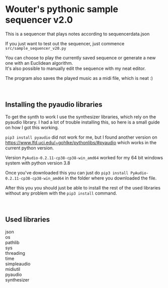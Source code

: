 # **Wouter's pythonic sample sequencer v2.0**

This is a sequencer that plays notes according to sequencerdata.json<br>


If you just want to test out the sequencer, just commence `src/sample_sequencer_v20.py`

You can choose to play the currently saved sequence or generate a new one with an Euclidean algorithm.<br>
It's also possible to manually edit the sequence with my neat editor.

The program also saves the played music as a midi file, which is neat :)
<br><br><br>

## **Installing the pyaudio libraries**

To get the synth to work I use the synthesizer libraries, which rely on the pyaudio library. I had a lot of trouble installing this, so here is a small guide on how I got this working.

`pip3 install pyaudio` did not work for me, but I found another version on https://www.lfd.uci.edu/~gohlke/pythonlibs/#pyaudio which works in the current python version.

Version `PyAudio-0.2.11-cp38-cp38-win_amd64` worked for my 64 bit windows system with python version 3.8

Once you've downloaded this you can just do `pip3 install PyAudio-0.2.11-cp38-cp38-win_amd64` in the folder where you downloaded the file.

After this you you should just be able to install the rest of the used libraries without any problem with the `pip3 install` command.
<br><br><br>
## **Used libraries**

json <br>
os <br>
pathlib <br>
sys <br>
threading <br>
time <br>
simpleaudio <br>
midiutil <br>
pyaudio <br>
synthesizer <br>
